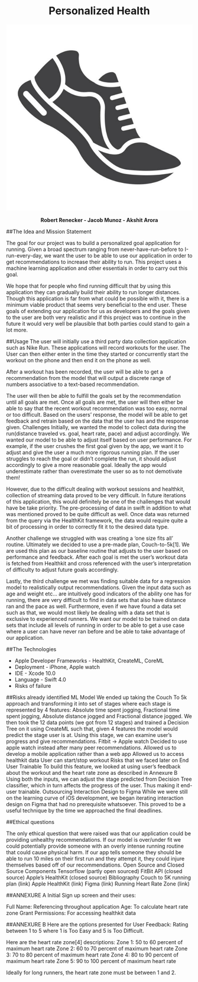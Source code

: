
<h1 align="center"> Personalized Health </h1>
<p align="center">
  <img src="objects/images/readme1.jpg" alt="Title-Image" />
</p>

<p align="center">
 <b>Robert Renecker - Jacob Munoz - Akshit Arora</b>
</p>


##The Idea and Mission Statement

The goal for our project was to build a personalized goal application for running. Given a broad spectrum ranging from never-have-run-before to I-run-every-day, we want the user to be able to use our application in order to get recommendations to increase their ability to run. This project uses a machine learning application and other essentials in order  to carry out this goal.

We hope that for people who find running difficult that by using this application they can gradually build their ability to run longer distances. Though this application is far from what could be possible with it, there is a minimum viable product that seems very beneficial to the end user. These goals of extending our application for us as developers and the goals given to the user are both very realistic and if this project was to continue in the future it would very well be plausible that both parties could stand to gain a lot more.

##Usage
The user will initially use a third party data collection application such as Nike Run. These applications will record workouts for the user. The User can then either enter in the time they started or concurrently start the workout on the phone and then end it on the phone as well.

After a workout has been recorded, the user will be able to get a recommendation from the model that will output a discrete range of numbers associative to a text-based recommendation.

The user will then be able to fulfill the goals set by the recommendation until all goals are met. Once all goals are met, the user will then either be able to say that the recent workout recommendation was too easy, normal or too difficult. Based on the users’ response, the model will be able to get feedback and retrain based on the data that the user has and the response given.
Challenges
Initially, we wanted the model to collect data during the run(distance traveled vs. goal, heart rate, pace) and adjust accordingly. We wanted our model to be able to adjust itself based on user performance. For example, if the user crushes the first goal given by the app, we want it to adjust and give the user a much more rigorous running plan. If the user struggles to reach the goal or didn’t complete the run, it should adjust accordingly to give a more reasonable goal. Ideally the app would underestimate rather than overestimate the user so as to not demotivate them!

However, due to the difficult dealing with workout sessions and healthkit, collection of streaming data proved to be very difficult. In future iterations of this application, this would definitely be one of the challenges that would have be take priority. The pre-processing of data in swift in addition to what was mentioned proved to be quite difficult as well. Once data was returned from the query via the HealthKit framework, the data would require quite a bit of processing in order to correctly fit it to the desired data type.

Another challenge we struggled with was creating a ‘one size fits all’ routine. Ultimately we decided to use a pre-made plan, Couch-to-5k[1]. We are used this plan as our baseline routine that adjusts to the user based on performance and feedback. After each goal is met the user’s workout data is fetched from Healthkit and cross referenced with the user’s interpretation of difficulty to adjust future goals accordingly.

Lastly, the third challenge we met was finding suitable data for a regression model to realistically output recommendations. Given the input data such as age and weight etc… are intuitively good indicators of the ability one has for running, there are very difficult to find in data sets that also have distance ran and the pace as well. Furthermore, even if we have found a data set such as that, we would most likely be dealing with a data set that is exclusive to experienced runners. We want our model to be trained on data sets that include all levels of running in order to be able to get a use case where a user can have never ran before and be able to take advantage of our application.


##The Technologies
- Apple Developer Frameworks - HealthKit, CreateML, CoreML
- Deployment - iPhone, Apple watch
- IDE - Xcode 10.0
- Language - Swift 4.0
- Risks of failure

##Risks already identified
ML Model
We ended up taking the Couch To 5k approach and transforming it into set of stages where each stage is represented by 4 features: Absolute time spent jogging, Fractional time spent jogging, Absolute distance jogged and Fractional distance jogged.
We then took the 12 data points (we got from 12 stages) and trained a Decision Tree on it using CreateML such that, given 4 features the model would predict the stage user is at.
Using this stage, we can examine user’s progress and give recommendations.
Fitbit -> Apple watch
Decided to use apple watch instead after many peer recommendations.
Allowed us to develop a mobile application rather than a web app
Allowed us to access healthkit data
User can start/stop workout
Risks that we faced later on
End User Trainable
To build this feature, we looked at using user’s feedback about the workout and the heart rate zone as described in Annexure B
Using both the inputs, we can adjust the stage predicted from Decision Tree classifier, which in turn affects the progress of the user. Thus making it end-user trainable.
Outsourcing Interaction Design to Figma
While we were still on the learning curve of iOS development, we began iterating interaction design on Figma that had no prerequisite whatsoever.
This proved to be a useful technique by the time we approached the final deadlines.

##Ethical questions

The only ethical question that were raised was that our application could be providing unhealthy recommendations. If our model is over/under fit we could potentially provide someone with an overly intense running routine that could cause physical harm. If our app tells someone they should be able to run 10 miles on their first run and they attempt it, they could injure themselves based off of our recommendations.
Open Source and Closed Source Components
Tensorflow (partly open sourced)
FitBit API (closed source)
Apple’s HealthKit (closed source)
Bibliography
Couch to 5K running plan (link)
Apple HealthKit (link)
Figma (link)
Running Heart Rate Zone (link)


##ANNEXURE A
Initial Sign up screen and their uses:

Full Name: Referencing throughout application
Age: To calculate heart rate zone
Grant Permissions: For accessing healthkit data

##ANNEXURE B
Here are the options presented for User Feedback: Rating between 1 to 5 where 1 is Too Easy and 5 is Too Difficult.

Here are the heart rate zone[4] descriptions:
Zone 1: 50 to 60 percent of maximum heart rate
Zone 2: 60 to 70 percent of maximum heart rate
Zone 3: 70 to 80 percent of maximum heart rate
Zone 4: 80 to 90 percent of maximum heart rate
Zone 5: 90 to 100 percent of maximum heart rate

Ideally for long runners, the heart rate zone must be between 1 and 2.

